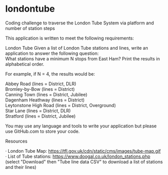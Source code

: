 # londontube

Coding challenge to traverse the London Tube System via platform and number of station steps

This application is written to meet the following requirements:

London Tube
Given a list of London Tube stations and lines, write an application to answer the following question:  
What stations have a minimum N stops from East Ham?  Print the results in alphabetical order.

For example, if N = 4, the results would be:

Abbey Road (lines = District, DLR)  
Bromley-by-Bow (lines = District)  
Canning Town (lines = District, Jubilee)  
Dagenham Heathway (lines = District)  
Leytonstone High Road (lines = District, Overground)  
Star Lane (lines = District, DLR)  
Stratford (lines = District, Jubilee)  

You may use any language and tools to write your application but please use GitHub.com to store your code.  

Resources  

·         London Tube Map: https://tfl.gov.uk/cdn/static/cms/images/tube-map.gif  
·         List of Tube stations: https://www.doogal.co.uk/london_stations.php (select "Download" then "Tube line data CSV" to download a list of stations and their lines)


